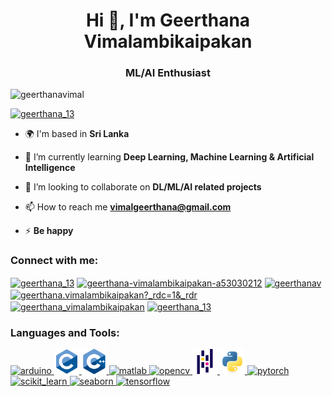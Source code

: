 <h1 align="center">Hi 👋, I'm Geerthana Vimalambikaipakan</h1>
<h3 align="center">ML/AI Enthusiast</h3>

<p align="left"> <img src="https://komarev.com/ghpvc/?username=geerthanavimal&label=Profile%20views&color=0e75b6&style=flat" alt="geerthanavimal" /> </p>

<p align="left"> <a href="https://twitter.com/geerthana_13" target="blank"><img src="https://img.shields.io/twitter/follow/geerthana_13?logo=twitter&style=for-the-badge" alt="geerthana_13" /></a> </p>

- 🌍 I'm based in **Sri Lanka**

- 🌱 I’m currently learning **Deep Learning, Machine Learning & Artificial Intelligence**

- 👯 I’m looking to collaborate on **DL/ML/AI related projects**

- 📫 How to reach me **vimalgeerthana@gmail.com**

- ⚡ **Be happy**

<h3 align="left">Connect with me:</h3>
<p align="left">
<a href="https://twitter.com/geerthana_13" target="blank"><img align="center" src="https://raw.githubusercontent.com/rahuldkjain/github-profile-readme-generator/master/src/images/icons/Social/twitter.svg" alt="geerthana_13" height="30" width="40" /></a>
<a href="https://linkedin.com/in/geerthana-vimalambikaipakan-a53030212" target="blank"><img align="center" src="https://raw.githubusercontent.com/rahuldkjain/github-profile-readme-generator/master/src/images/icons/Social/linked-in-alt.svg" alt="geerthana-vimalambikaipakan-a53030212" height="30" width="40" /></a>
<a href="https://kaggle.com/geerthanav" target="blank"><img align="center" src="https://raw.githubusercontent.com/rahuldkjain/github-profile-readme-generator/master/src/images/icons/Social/kaggle.svg" alt="geerthanav" height="30" width="40" /></a>
<a href="https://fb.com/geerthana.vimalambikaipakan?_rdc=1&_rdr" target="blank"><img align="center" src="https://raw.githubusercontent.com/rahuldkjain/github-profile-readme-generator/master/src/images/icons/Social/facebook.svg" alt="geerthana.vimalambikaipakan?_rdc=1&_rdr" height="30" width="40" /></a>
<a href="https://instagram.com/geerthana_vimalambikaipakan" target="blank"><img align="center" src="https://raw.githubusercontent.com/rahuldkjain/github-profile-readme-generator/master/src/images/icons/Social/instagram.svg" alt="geerthana_vimalambikaipakan" height="30" width="40" /></a>
<a href="https://www.hackerrank.com/geerthana_13" target="blank"><img align="center" src="https://raw.githubusercontent.com/rahuldkjain/github-profile-readme-generator/master/src/images/icons/Social/hackerrank.svg" alt="geerthana_13" height="30" width="40" /></a>
</p>

<h3 align="left">Languages and Tools:</h3>
<p align="left"> <a href="https://www.arduino.cc/" target="_blank" rel="noreferrer"> <img src="https://cdn.worldvectorlogo.com/logos/arduino-1.svg" alt="arduino" width="40" height="40"/> </a> <a href="https://www.cprogramming.com/" target="_blank" rel="noreferrer"> <img src="https://raw.githubusercontent.com/devicons/devicon/master/icons/c/c-original.svg" alt="c" width="40" height="40"/> </a> <a href="https://www.w3schools.com/cpp/" target="_blank" rel="noreferrer"> <img src="https://raw.githubusercontent.com/devicons/devicon/master/icons/cplusplus/cplusplus-original.svg" alt="cplusplus" width="40" height="40"/> </a> <a href="https://www.mathworks.com/" target="_blank" rel="noreferrer"> <img src="https://upload.wikimedia.org/wikipedia/commons/2/21/Matlab_Logo.png" alt="matlab" width="40" height="40"/> </a> <a href="https://opencv.org/" target="_blank" rel="noreferrer"> <img src="https://www.vectorlogo.zone/logos/opencv/opencv-icon.svg" alt="opencv" width="40" height="40"/> </a> <a href="https://pandas.pydata.org/" target="_blank" rel="noreferrer"> <img src="https://raw.githubusercontent.com/devicons/devicon/2ae2a900d2f041da66e950e4d48052658d850630/icons/pandas/pandas-original.svg" alt="pandas" width="40" height="40"/> </a> <a href="https://www.python.org" target="_blank" rel="noreferrer"> <img src="https://raw.githubusercontent.com/devicons/devicon/master/icons/python/python-original.svg" alt="python" width="40" height="40"/> </a> <a href="https://pytorch.org/" target="_blank" rel="noreferrer"> <img src="https://www.vectorlogo.zone/logos/pytorch/pytorch-icon.svg" alt="pytorch" width="40" height="40"/> </a> <a href="https://scikit-learn.org/" target="_blank" rel="noreferrer"> <img src="https://upload.wikimedia.org/wikipedia/commons/0/05/Scikit_learn_logo_small.svg" alt="scikit_learn" width="40" height="40"/> </a> <a href="https://seaborn.pydata.org/" target="_blank" rel="noreferrer"> <img src="https://seaborn.pydata.org/_images/logo-mark-lightbg.svg" alt="seaborn" width="40" height="40"/> </a> <a href="https://www.tensorflow.org" target="_blank" rel="noreferrer"> <img src="https://www.vectorlogo.zone/logos/tensorflow/tensorflow-icon.svg" alt="tensorflow" width="40" height="40"/> </a> </p>
